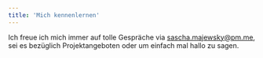 ```yaml
---
title: 'Mich kennenlernen'
---
```


Ich freue ich mich immer auf tolle Gespräche via <a href="mailto:sascha.majewsky@pm.me" target="_blank">sascha.majewsky@pm.me</a>, sei es bezüglich Projektangeboten oder um einfach mal hallo zu sagen.
